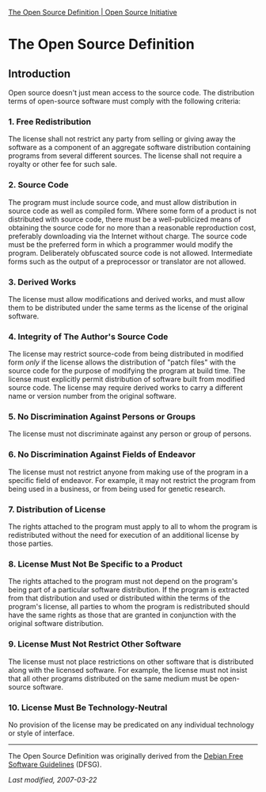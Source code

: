 [The Open Source Definition | Open Source Initiative](https://opensource.org/docs/osd)

# The Open Source Definition

## Introduction

Open source doesn't just mean access to the source code. The distribution terms of open-source software must comply with the following criteria:

### 1\. Free Redistribution

The license shall not restrict any party from selling or giving away the software as a component of an aggregate software distribution containing programs from several different sources. The license shall not require a royalty or other fee for such sale.

### 2\. Source Code

The program must include source code, and must allow distribution in source code as well as compiled form. Where some form of a product is not distributed with source code, there must be a well-publicized means of obtaining the source code for no more than a reasonable reproduction cost, preferably downloading via the Internet without charge. The source code must be the preferred form in which a programmer would modify the program. Deliberately obfuscated source code is not allowed. Intermediate forms such as the output of a preprocessor or translator are not allowed.

### 3\. Derived Works

The license must allow modifications and derived works, and must allow them to be distributed under the same terms as the license of the original software.

### 4\. Integrity of The Author's Source Code

The license may restrict source-code from being distributed in modified form _only_ if the license allows the distribution of "patch files" with the source code for the purpose of modifying the program at build time. The license must explicitly permit distribution of software built from modified source code. The license may require derived works to carry a different name or version number from the original software.

### 5\. No Discrimination Against Persons or Groups

The license must not discriminate against any person or group of persons.

### 6\. No Discrimination Against Fields of Endeavor

The license must not restrict anyone from making use of the program in a specific field of endeavor. For example, it may not restrict the program from being used in a business, or from being used for genetic research.

### 7\. Distribution of License

The rights attached to the program must apply to all to whom the program is redistributed without the need for execution of an additional license by those parties.

### 8\. License Must Not Be Specific to a Product

The rights attached to the program must not depend on the program's being part of a particular software distribution. If the program is extracted from that distribution and used or distributed within the terms of the program's license, all parties to whom the program is redistributed should have the same rights as those that are granted in conjunction with the original software distribution.

### 9\. License Must Not Restrict Other Software

The license must not place restrictions on other software that is distributed along with the licensed software. For example, the license must not insist that all other programs distributed on the same medium must be open-source software.

### 10\. License Must Be Technology-Neutral

No provision of the license may be predicated on any individual technology or style of interface.

* * *

The Open Source Definition was originally derived from the [Debian Free Software Guidelines](https://www.debian.org/social_contract#guidelines) (DFSG).

_Last modified, 2007-03-22_
